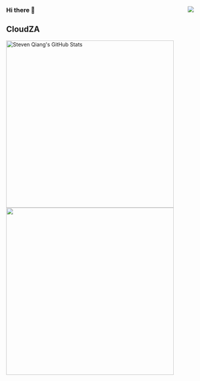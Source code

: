 <h3>Hi there 👋 <img src="https://visitor-badge.glitch.me/badge?page_id=icloudza" align="right"/> </h3>

## CloudZA
<p>
<img title="Steven CloudZA's GitHub Stats"  align="left" src="https://github-readme-stats-git-masterrstaa-rickstaa.vercel.app/api?username=icloudza&hide=issues&show_icons=true&hide_border=true" alt="Steven Qiang's GitHub Stats" width="450"/>
</p>
<p>
  <img src="https://zyyo.net/static/svg/snake-Light.svg" width="450"/>
</p>
